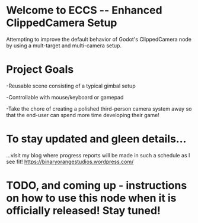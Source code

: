 # Welcome to ECCS -- Enhanced ClippedCamera Setup
 Attempting to improve the default behavior of Godot's ClippedCamera node by using a mult-target and multi-camera setup.

# Project Goals
-Reusable scene consisting of a typical gimbal setup

-Controllable with mouse/keyboard or gamepad

-Take the chore of creating a polished third-person camera system away so that the end-user can spend more time developing their game!

# To stay updated and gleen details...
...visit my blog where progress reports will be made in such a schedule as I see fit! https://binaryorangestudios.wordpress.com/

# TODO, and coming up - instructions on how to use this node when it is officially released! Stay tuned!

